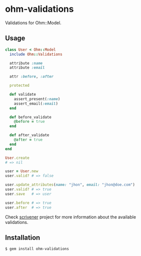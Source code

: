 ohm-validations
===============

Validations for Ohm::Model.

Usage
-----

```ruby
class User < Ohm::Model
  include Ohm::Validations

  attribute :name
  attribute :email

  attr :before, :after

  protected

  def validate
    assert_present(:name)
    assert_email(:email)
  end

  def before_validate
    @before = true
  end

  def after_validate
    @after = true
  end
end

User.create
# => nil

user = User.new
user.valid? # => false

user.update_attributes(name: "jhon", email: "jhon@doe.com")
user.valid? # => true
user.save   # => user

user.before # => true
user.after  # => true
```

Check [scrivener][scrivener] project for more information
about the available validations.

Installation
------------

```
$ gem install ohm-validations
```

[scrivener]: https://github.com/soveran/scrivener

